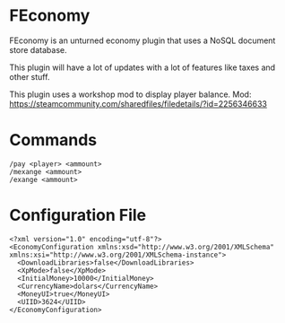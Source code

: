 # FEconomy
FEconomy is an unturned economy plugin that uses a NoSQL document store database.

This plugin will have a lot of updates with a lot of features like taxes and other stuff.

This plugin uses a workshop mod to display player balance. Mod: https://steamcommunity.com/sharedfiles/filedetails/?id=2256346633

# Commands
```
/pay <player> <ammount>
/mexange <ammount>
/exange <ammount>
```

# Configuration File
```
<?xml version="1.0" encoding="utf-8"?>
<EconomyConfiguration xmlns:xsd="http://www.w3.org/2001/XMLSchema" xmlns:xsi="http://www.w3.org/2001/XMLSchema-instance">
  <DownloadLibraries>false</DownloadLibraries>
  <XpMode>false</XpMode>
  <InitialMoney>10000</InitialMoney>
  <CurrencyName>dolars</CurrencyName>
  <MoneyUI>true</MoneyUI>
  <UIID>3624</UIID>
</EconomyConfiguration>
```
